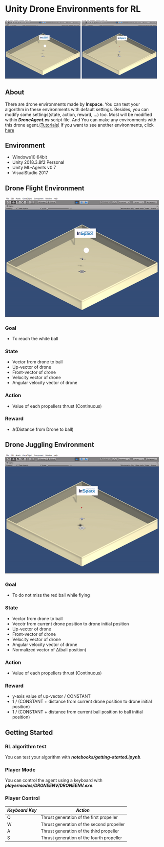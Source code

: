 # **Unity Drone Environments for RL**

<img src="./resrc/drone_flight_iso.gif" width="49%" />  <img src="./resrc/drone_juggling_iso.gif" width="49%" />

## **About**

There are drone environments made by **Inspace**. You can test your algorithm in these environments  with default settings. Besides, you can modify some settings(state, action, reward, ...) too. Most will be modified within __*DroneAgent.cs*__ script file. And You can make any environments with this drone agent.[(Tutorials)](https://github.com/hyunho1027/Unity_ML_Agents_Tutorial) If you want to see another environments, click [here](https://www.youtube.com/channel/UCZx739AbunG2bGD5t0sNAhw/videos)

## **Environment** 

* Windows10 64bit
* Unity 2018.3.8f2 Personal
* Unity ML-Agents v0.7
* VisualStudio 2017

## **Drone Flight Environment**
<img src="./resrc/drone_flight_iso.gif" />

### Goal
 - To reach the white ball
 
### State
 - Vector from drone to ball
 - Up-vector of drone
 - Front-vector of drone
 - Velocity vector of drone
 - Angular velocity vector of drone

### Action
 - Value of each propellers thrust (Continuous)

### Reward
 - Δ(Distance from Drone to ball)

## **Drone Juggling Environment**
<img src="./resrc/drone_juggling_iso.gif" />

### Goal
 - To do not miss the red ball while flying

### State
 - Vector from drone to ball
 - Vecotr from current drone position to drone initial position
 - Up-vector of drone
 - Front-vector of drone
 - Velocity vector of drone
 - Angular velocity vector of drone
 - Normalized vector of Δ(ball position)
 
### Action
 - Value of each propellers thrust (Continuous)

### Reward
 - y-axis value of up-vector / CONSTANT
 - 1 / (CONSTANT + distance from current drone position to drone initial position)
 - 1 / (CONSTANT + distance from current ball position to ball initial position)

## **Getting Started**

### RL algorithm test
 You can test your algorithm with __*notebooks/getting-started.ipynb*__.

### Player Mode
 You can control the agent using a keyboard with __*playermodes/DRONEENV/DRONEENV.exe*__. 

### Player Control

| *Keyboard Key* | *Action* |
| --- | --- |
| Q | Thrust generation of the first propeller |
| W | Thrust generation of the second propeller |
| A | Thrust generation of the third propeller |
| S | Thrust generation of the fourth propeller |
